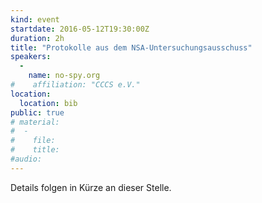 ```yaml
---
kind: event
startdate: 2016-05-12T19:30:00Z
duration: 2h
title: "Protokolle aus dem NSA-Untersuchungsausschuss"
speakers:
  -
    name: no-spy.org
#    affiliation: "CCCS e.V."
location:
  location: bib
public: true
# material:
#  -
#    file:
#    title:
#audio: 
---
```

Details folgen in Kürze an dieser Stelle.
